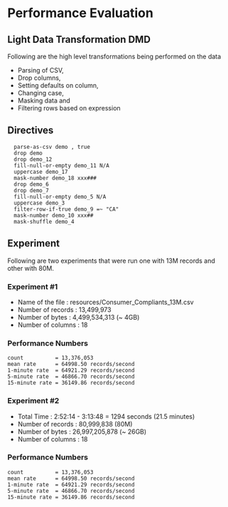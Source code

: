 # Performance Evaluation

## Light Data Transformation DMD

Following are the high level transformations being performed on the data

* Parsing of CSV,
* Drop columns,
* Setting defaults on column,
* Changing case, 
* Masking data and 
* Filtering rows based on expression

## Directives

```
  parse-as-csv demo , true
  drop demo
  drop demo_12
  fill-null-or-empty demo_11 N/A
  uppercase demo_17
  mask-number demo_18 xxx###
  drop demo_6
  drop demo_7
  fill-null-or-empty demo_5 N/A
  uppercase demo_3
  filter-row-if-true demo_9 =~ "CA"
  mask-number demo_10 xxx##
  mask-shuffle demo_4
```

## Experiment

Following are two experiments that were run one with 13M records and other with 80M.

### Experiment #1

* Name of the file : resources/Consumer_Compliants_13M.csv
* Number of records : 13,499,973
* Number of bytes : 4,499,534,313 (~ 4GB)
* Number of columns : 18

### Performance Numbers

```
count          = 13,376,053
mean rate      = 64998.50 records/second
1-minute rate  = 64921.29 records/second
5-minute rate  = 46866.70 records/second
15-minute rate = 36149.86 records/second
```

### Experiment #2
* Total Time : 2:52:14 - 3:13:48 = 1294 seconds (21.5 minutes)
* Number of records : 80,999,838 (80M)
* Number of bytes : 26,997,205,878 (~ 26GB)
* Number of columns : 18

### Performance Numbers
```
count          = 13,376,053
mean rate      = 64998.50 records/second
1-minute rate  = 64921.29 records/second
5-minute rate  = 46866.70 records/second
15-minute rate = 36149.86 records/second
```
